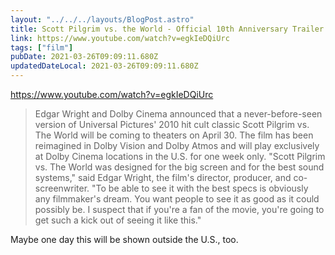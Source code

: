 ```yaml
---
layout: "../../../layouts/BlogPost.astro"
title: Scott Pilgrim vs. the World - Official 10th Anniversary Trailer
link: https://www.youtube.com/watch?v=egkIeDQiUrc
tags: ["film"]
pubDate: 2021-03-26T09:09:11.680Z
updatedDateLocal: 2021-03-26T09:09:11.680Z
---
```


https://www.youtube.com/watch?v=egkIeDQiUrc

> Edgar Wright and Dolby Cinema announced that a never-before-seen version of Universal Pictures' 2010 hit cult classic Scott Pilgrim vs. The World will be coming to theaters on April 30. The film has been reimagined in Dolby Vision and Dolby Atmos and will play exclusively at Dolby Cinema locations in the U.S. for one week only. "Scott Pilgrim vs. The World was designed for the big screen and for the best sound systems," said Edgar Wright, the film's director, producer, and co-screenwriter. "To be able to see it with the best specs is obviously any filmmaker's dream. You want people to see it as good as it could possibly be. I suspect that if you're a fan of the movie, you're going to get such a kick out of seeing it like this."

Maybe one day this will be shown outside the U.S., too.
